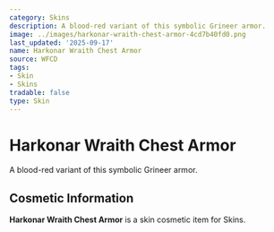 ```yaml
---
category: Skins
description: A blood-red variant of this symbolic Grineer armor.
image: ../images/harkonar-wraith-chest-armor-4cd7b40fd0.png
last_updated: '2025-09-17'
name: Harkonar Wraith Chest Armor
source: WFCD
tags:
- Skin
- Skins
tradable: false
type: Skin
---
```


# Harkonar Wraith Chest Armor

A blood-red variant of this symbolic Grineer armor.

## Cosmetic Information

**Harkonar Wraith Chest Armor** is a skin cosmetic item for Skins.

